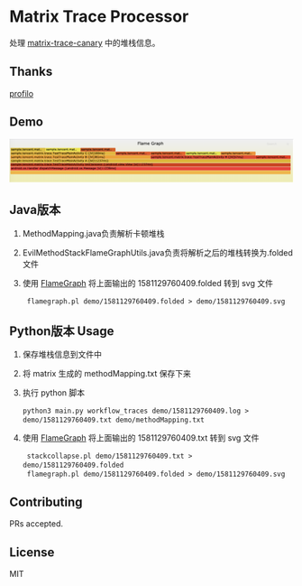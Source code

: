 # Matrix Trace Processor

处理  [matrix-trace-canary](https://github.com/Tencent/matrix/tree/master/matrix/matrix-android/matrix-trace-canary) 中的堆栈信息。

## Thanks

[profilo](https://github.com/facebookincubator/profilo)

## Demo

![demo](https://raw.githubusercontent.com/LinXiaoTao/matrix-trace-processor/master/demo/1581129760409.png)

## Java版本

1. MethodMapping.java负责解析卡顿堆栈

2. EvilMethodStackFlameGraphUtils.java负责将解析之后的堆栈转换为.folded文件

3. 使用 [FlameGraph](https://github.com/brendangregg/FlameGraph) 将上面输出的 1581129760409.folded 转到 svg 文件

   ``` shell
    flamegraph.pl demo/1581129760409.folded > demo/1581129760409.svg
   ```

## Python版本 Usage

1. 保存堆栈信息到文件中

2. 将 matrix 生成的 methodMapping.txt 保存下来

3. 执行 python 脚本

   ``` shell
   python3 main.py workflow_traces demo/1581129760409.log > demo/1581129760409.txt demo/methodMapping.txt
   ```

4. 使用 [FlameGraph](https://github.com/brendangregg/FlameGraph) 将上面输出的 1581129760409.txt 转到 svg 文件

   ``` shell
    stackcollapse.pl demo/1581129760409.txt > demo/1581129760409.folded
    flamegraph.pl demo/1581129760409.folded > demo/1581129760409.svg
   ```

## Contributing

PRs accepted.

## License

MIT